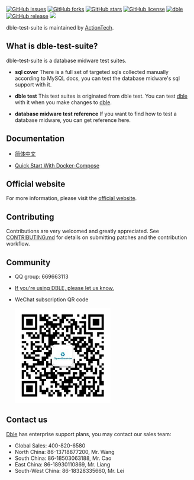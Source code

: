 [![GitHub issues](https://img.shields.io/github/issues/actiontech/dble.svg)](https://github.com/actiontech/dble/issues)
[![GitHub forks](https://img.shields.io/github/forks/actiontech/dble.svg)](https://github.com/actiontech/dble/network/members)
[![GitHub stars](https://img.shields.io/github/stars/actiontech/dble.svg)](https://github.com/actiontech/dble/stargazers)
[![GitHub license](https://img.shields.io/github/license/actiontech/dble.svg)](https://github.com/actiontech/dble/blob/master/LICENSE)
[![dble](https://img.shields.io/badge/dble-working%20in%20banks-blue.svg)](https://github.com/actiontech/dble)
[![GitHub release](https://img.shields.io/github/release/actiontech/dble.svg)](https://github.com/actiontech/dble/releases)
<img src="https://travis-ci.org/actiontech/dble.svg?branch=master">

dble-test-suite is maintained by [ActionTech](https://opensource.actionsky.com).

## What is dble-test-suite?

dble-test-suite is a database midware test suites. 

- __sql cover__
There is a full set of targeted sqls collected manually according to MySQL docs, you can test the database midware's sql support with it. 

- __dble test__
This test suites is originated from dble test. You can test [dble](https://github.com/actiontech/dble) with it when you make changes to [dble](https://github.com/actiontech/dble). 

- __database midware test reference__
If you want to find how to test a database midware, you can get reference here.

## Documentation

- [简体中文](./docs/index.md)

- [Quick Start With Docker-Compose](./behave_dble/compose/README.md) 

## Official website
For more information, please visit the [official website](https://opensource.actionsky.com).

## Contributing

Contributions are very welcomed and greatly appreciated. See [CONTRIBUTING.md](./docs/CONTRIBUTING.md)
for details on submitting patches and the contribution workflow.

## Community

* QQ group: 669663113
* [If you're using DBLE, please let us know.](https://wj.qq.com/s/2291106/09f4)
* WeChat subscription QR code
  
  ![dble](./docs/QR_code.png)

## Contact us

[Dble](https://github.com/actiontech/dble) has enterprise support plans, you may contact our sales team: 
* Global Sales: 400-820-6580
* North China: 86-13718877200, Mr. Wang
* South China: 86-18503063188, Mr. Cao
* East China: 86-18930110869, Mr. Liang
* South-West China: 86-18328335660, Mr. Lei